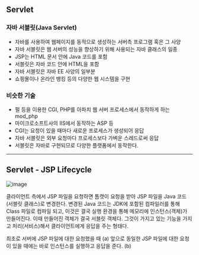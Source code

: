 ## Servlet
### 자바 서블릿(Java Servlet)
- 자바를 사용하여 웹페이지를 동적으로 생성하는 서버측 프로그램 혹은 그 사양
- 자바 서블릿은 웹 서버의 성능을 향상하기 위해 사용되는 자바 클래스의 일종
- JSP는 HTML 문서 안에 Java 코드를 포함
- 서블릿은 자바 코드 안에 HTML을 포함
- 자바 서블릿은 자바 EE 사양의 일부분
- 쇼핑몰이나 온라인 뱅킹 등의 다양한 웹 시스템을 구현

### 비슷한 기술
- 펄 등을 이용한 CGI, PHP를 아파치 웹 서버 프로세스에서 동작하게 하는 mod_php
- 마이크로소프트사의 IIS에서 동작하는 ASP 등
- CGI는 요청이 있을 때마다 새로운 프로세스가 생성되어 응답
- 자바 서블릿은 외부 요청마다 프로세스보다 가벼운 스레드로써 응답
- 서블릿은 자바로 구현되므로 다양한 플랫폼에서 동작한다.
***
## Servlet - JSP Lifecycle
![image](https://github.com/GYUNGAEEEE/WebProgramming/assets/158580466/7a84d390-e449-4c92-8975-4fa3013dda8c)

클라이언트 측에서 JSP 파일을 요청하면 톰캣이 요청을 받아 JSP 파일을 Java 코드(서블릿 클래스)로 변경한다.
변경된 Java 코드는 JDK에 포함된 컴파일러를 통해 Class 파일로 컴파일 되고, 이것은 결국 실행 환경을 통해 메모리에 인스턴스(객체)가 만들어진다.
이때 만들어진 객체가 결국 서블릿 객체다. 그것이 가지고 있는 기능을 가지고 처리(서비스)해서 클라이언트에게 응답을 주는 형태다.

최초로 서버에 JSP 파일에 대한 요청했을 때 (a)
앞으로 동일한 JSP 파일에 대한 요청이 있을 때에는 바로 인스턴스를 실행하고 응답을 준다. (b)
